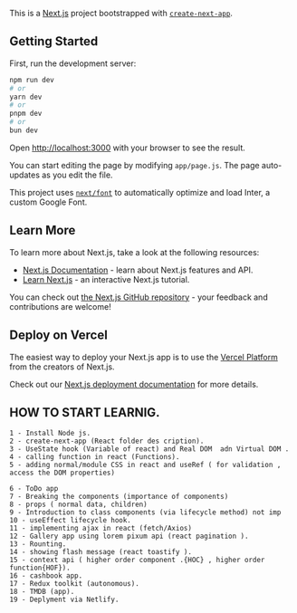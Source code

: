 This is a [Next.js](https://nextjs.org/) project bootstrapped with [`create-next-app`](https://github.com/vercel/next.js/tree/canary/packages/create-next-app).

## Getting Started

First, run the development server:

```bash
npm run dev
# or
yarn dev
# or
pnpm dev
# or
bun dev
```

Open [http://localhost:3000](http://localhost:3000) with your browser to see the result.

You can start editing the page by modifying `app/page.js`. The page auto-updates as you edit the file.

This project uses [`next/font`](https://nextjs.org/docs/basic-features/font-optimization) to automatically optimize and load Inter, a custom Google Font.

## Learn More

To learn more about Next.js, take a look at the following resources:

- [Next.js Documentation](https://nextjs.org/docs) - learn about Next.js features and API.
- [Learn Next.js](https://nextjs.org/learn) - an interactive Next.js tutorial.

You can check out [the Next.js GitHub repository](https://github.com/vercel/next.js/) - your feedback and contributions are welcome!

## Deploy on Vercel

The easiest way to deploy your Next.js app is to use the [Vercel Platform](https://vercel.com/new?utm_medium=default-template&filter=next.js&utm_source=create-next-app&utm_campaign=create-next-app-readme) from the creators of Next.js.

Check out our [Next.js deployment documentation](https://nextjs.org/docs/deployment) for more details.

## HOW TO  START LEARNIG.
```
1 - Install Node js.
2 - create-next-app (React folder des cription).
3 - UseState hook (Variable of react) and Real DOM  adn Virtual DOM .
4 - calling function in react (Functions).
5 - adding normal/module CSS in react and useRef ( for validation , access the DOM properties)

6 - ToDo app
7 - Breaking the components (importance of components)
8 - props ( normal data, children)
9 - Introduction to class components (via lifecycle method) not imp
10 - useEffect lifecycle hook.
11 - implementing ajax in react (fetch/Axios)
12 - Gallery app using lorem pixum api (react pagination ).
13 - Rounting.
14 - showing flash message (react toastify ).
15 - context api ( higher order component .{HOC} , higher order function{HOF}).
16 - cashbook app.
17 - Redux toolkit (autonomous).
18 - TMDB (app).
19 - Deplyment via Netlify.


 ```